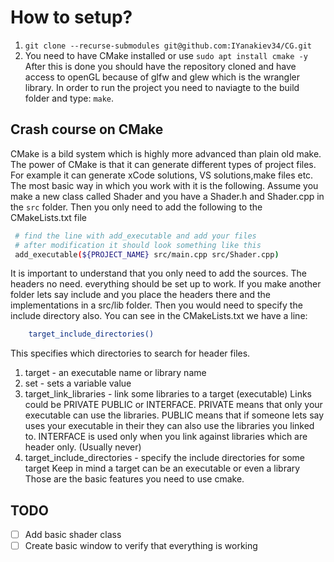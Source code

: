 # How to setup?

1. `git clone --recurse-submodules git@github.com:IYanakiev34/CG.git`
2. You need to have CMake installed or use `sudo apt install cmake -y`
After this is done you should have the repository cloned and have access to 
openGL because of glfw and glew which is the wrangler library. In order to run
the project you need to naviagte to the build folder and type: `make`.

## Crash course on CMake
CMake is a bild system which is highly more advanced than plain old make. The
power of CMake is that it can generate different types of project files. For
example it can generate xCode solutions, VS solutions,make files etc. The most basic
way in which you work with it is the following. Assume you make a new class called
Shader and you have a Shader.h and Shader.cpp in the `src` folder. Then you only
need to add the following to the CMakeLists.txt file
```bash
 # find the line with add_executable and add your files
 # after modification it should look something like this
 add_executable(${PROJECT_NAME} src/main.cpp src/Shader.cpp)
```
It is important to understand that you only need to add the sources. The headers
no need. everything should be set up to work. If you make another folder lets say
include and you place the headers there and the implementations in a src/lib folder.
Then you would need to specify the include directory also. You can see in the 
CMakeLists.txt we have a line:
```bash
    target_include_directories()
```
This specifies which directories to search for header files.

1. target - an executable name or library name
2. set - sets a variable value
3. target_link_libraries - link some libraries to a target (executable)
Links could be PRIVATE PUBLIC or INTERFACE. PRIVATE means that only
your executable can use the libraries. PUBLIC means that if someone lets say
uses your executable in their they can also use the libraries you linked to.
INTERFACE is used only when you link against libraries which are header only.
(Usually never)
4. target_include_directories - specify the include directories for some target
Keep in mind a target can be an executable or even a library
Those are the basic features you need to use cmake.

## TODO
- [ ] Add basic shader class
- [ ] Create basic window to verify that everything is working
